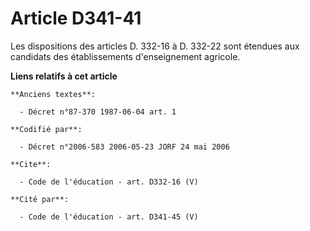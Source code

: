 # Article D341-41

Les dispositions des articles D. 332-16 à D. 332-22 sont étendues aux candidats des établissements d'enseignement agricole.

**Liens relatifs à cet article**

	**Anciens textes**:

	  - Décret n°87-370 1987-06-04 art. 1

	**Codifié par**:

	  - Décret n°2006-583 2006-05-23 JORF 24 mai 2006

	**Cite**:

	  - Code de l'éducation - art. D332-16 (V)

	**Cité par**:

	  - Code de l'éducation - art. D341-45 (V)
